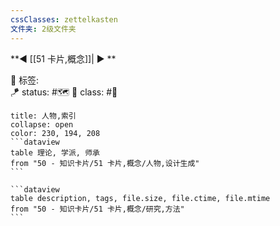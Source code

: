 ```yaml
---
cssClasses: zettelkasten
文件夹: 2级文件夹
---
```


**◀️ [[51 卡片,概念]]| ▶️ **

🧩 标签:  
🪁 status: #🗺️ 
🎏 class: #📇 

````ad-todo
title: 人物,索引
collapse: open
color: 230, 194, 208
```dataview
table 理论, 学派, 师承
from "50 - 知识卡片/51 卡片,概念/人物,设计生成"
```

```dataview
table description, tags, file.size, file.ctime, file.mtime
from "50 - 知识卡片/51 卡片,概念/研究,方法"
```
````

